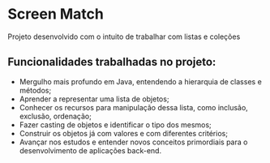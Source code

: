 # Screen Match

Projeto desenvolvido com o intuito de trabalhar com listas e coleções

## Funcionalidades trabalhadas no projeto:
- Mergulho mais profundo em Java, entendendo a hierarquia de classes e métodos;
- Aprender a representar uma lista de objetos;
- Conhecer os recursos para manipulação dessa lista, como inclusão, exclusão, ordenação;
- Fazer casting de objetos e identificar o tipo dos mesmos;
- Construir os objetos já com valores e com diferentes critérios;
- Avançar nos estudos e entender novos conceitos primordiais para o desenvolvimento de aplicações back-end.
